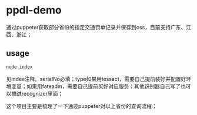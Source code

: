 # ppdl-demo

通过puppeter获取部分省份的指定交通罚单记录并保存到oss，目前支持广东、江西、浙江；

## usage

```bash
node index
```

见index注释。serialNo必填；type如果用tessact，需要自己提前装好并配置好环境变量；如果用fateadm，需要自己提前买好对应服务；其他识别器自己写了也可以插进recognizer里面；

这个项目主要是梳理了一下通过puppeter对以上省份的查询流程；
